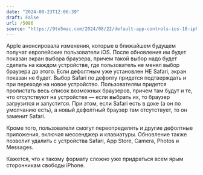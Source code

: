 ```yaml
---
date: "2024-08-23T12:06:39"
draft: False
url: /5086
source: "https://9to5mac.com/2024/08/22/default-app-controls-ios-18-iphone-eu/"
---
```


Apple анонсировала изменения, которые в ближайшем будущем получат европейские пользователи iOS. После обновления им будет показан экран выбора браузера, причем такой выбор надо будет сделать на каждом устройстве, где пользователь не менял выбор браузера до этого. Если дефолтным уже установлен НЕ Safari, экран показан не будет. Выбор Safari по дефолту придется подтверждать и при переходе на новое устройство. Пользователям придется пролистать весь список возможных браузеров, причем там будут и те, что отсутствуют на устройстве — если выбрать их, то браузер загрузится и запустится. При этом, если Safari есть в доке (а он по умолчанию есть), а новый дефолтный браузер там отсутствует, то он заменит Safari. 

Кроме того, пользователи смогут переопределять и другие дефолтные приложения, включая мессенджер и клавиатуры. Обновление также позволит удалить с устройства Safari, App Store, Camera, Photos и Messages. 

Кажется, что к такому формату сложно уже придраться всем ярым сторонникам свободы iPhone.
